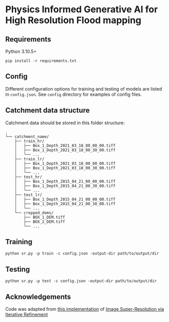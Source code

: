 # Physics Informed Generative AI for High Resolution Flood mapping

## Requirements
Python 3.10.5+
```
pip install -r requirements.txt
```

## Config
Different configuration options for training and testing of models are listed in `config.json`. See `config` directory for examples of config files.

## Catchment data structure
Catchment data should be stored in this folder structure:
```
.
└── catchment_name/
    ├── train_hr/
    │   ├── Box_1_Depth_2021_03_18_00_00_00.tiff
    │   ├── Box_1_Depth_2021_03_18_00_30_00.tiff
    │   └── ...
    ├── train_lr/
    │   ├── Box_1_Depth_2021_03_18_00_00_00.tiff
    │   ├── Box_1_Depth_2021_03_18_00_30_00.tiff
    │   └── ...
    ├── test_hr/
    │   ├── Box_1_Depth_2015_04_21_00_00_00.tiff
    │   ├── Box_1_Depth_2015_04_21_00_30_00.tiff
    │   └── ...
    ├── test_lr/
    │   ├── Box_1_Depth_2015_04_21_00_00_00.tiff
    │   ├── Box_1_Depth_2015_04_21_00_30_00.tiff
    │   └── ...
    └── cropped_dems/
        ├── BOX_1_DEM.tiff
        ├── BOX_2_DEM.tiff
        └── ...
```

## Training
```
python sr.py -p train -c config.json -output-dir path/to/output/dir
```

## Testing
```
python sr.py -p test -c config.json -output-dir path/to/output/dir
```

## Acknowledgements

Code was adapted from [this implementation](https://github.com/Janspiry/Image-Super-Resolution-via-Iterative-Refinement/tree/master) of [Image Super-Resolution via Iterative Refinement](https://arxiv.org/pdf/2104.07636)
